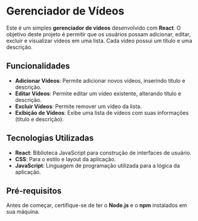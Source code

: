 # Gerenciador de Vídeos

Este é um simples **gerenciador de vídeos** desenvolvido com **React**. O objetivo deste projeto é permitir que os usuários possam adicionar, editar, excluir e visualizar vídeos em uma lista. Cada vídeo possui um título e uma descrição.

## Funcionalidades

- **Adicionar Vídeos**: Permite adicionar novos vídeos, inserindo título e descrição.
- **Editar Vídeos**: Permite editar um vídeo existente, alterando título e descrição.
- **Excluir Vídeos**: Permite remover um vídeo da lista.
- **Exibição de Vídeos**: Exibe uma lista de vídeos com suas informações (título e descrição).

## Tecnologias Utilizadas

- **React**: Biblioteca JavaScript para construção de interfaces de usuário.
- **CSS**: Para o estilo e layout da aplicação.
- **JavaScript**: Linguagem de programação utilizada para a lógica da aplicação.

## Pré-requisitos

Antes de começar, certifique-se de ter o **Node.js** e o **npm** instalados em sua máquina.
